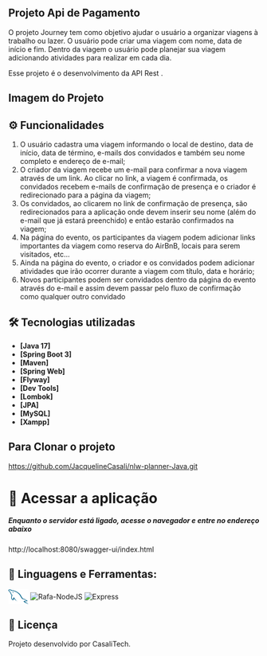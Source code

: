 ## Projeto Api de Pagamento

O projeto Journey tem como objetivo ajudar o usuário a organizar viagens à trabalho ou lazer. O usuário pode criar uma viagem com nome, data de início e fim. Dentro da viagem o usuário pode planejar sua viagem adicionando atividades para realizar em cada dia.


Esse projeto é o desenvolvimento da API Rest .

## Imagem do Projeto
<!-- ![Video_2024-03-19_143950](./Video_2024-03-19_143950.gif) -->

## ⚙️ Funcionalidades

1. O usuário cadastra uma viagem informando o local de destino, data de início, data de término, e-mails dos convidados e também seu nome completo e endereço de e-mail;
2. O criador da viagem recebe um e-mail para confirmar a nova viagem através de um link. Ao clicar no link, a viagem é confirmada, os convidados recebem e-mails de confirmação de presença e o criador é redirecionado para a página da viagem;
3. Os convidados, ao clicarem no link de confirmação de presença, são redirecionados para a aplicação onde devem inserir seu nome (além do e-mail que já estará preenchido) e então estarão confirmados na viagem;
4. Na página do evento, os participantes da viagem podem adicionar links importantes da viagem como reserva do AirBnB, locais para serem visitados, etc...
5. Ainda na página do evento, o criador e os convidados podem adicionar atividades que irão ocorrer durante a viagem com título, data e horário;
6. Novos participantes podem ser convidados dentro da página do evento através do e-mail e assim devem passar pelo fluxo de confirmação como qualquer outro convidado

## 🛠 Tecnologias utilizadas

- **[Java 17]**
- **[Spring Boot 3]**
- **[Maven]**
- **[Spring Web]**
- **[Flyway]**
- **[Dev Tools]**
- **[Lombok]**
- **[JPA]**
- **[MySQL]**
- **[Xampp]**

## Para Clonar o projeto
https://github.com/JacquelineCasali/nlw-planner-Java.git


# 📁 Acessar a aplicação

##### Enquanto o servidor está ligado, acesse o navegador e entre no endereço abaixo
http://localhost:8080/swagger-ui/index.html


## 🚀 Linguagens e Ferramentas:

<div style="display: inline-block" align="left">
<img align="center" alt="Rafa-NodeJS" height="30" width="40" src="https://raw.githubusercontent.com/devicons/devicon/master/icons/mysql/mysql-original.svg">
 <img align="center" alt="Rafa-NodeJS" height="50" width="60"  src="https://img.icons8.com/color/48/000000/nodejs.png"/>
<img align="center" alt="Express" height="30" width="30" src="https://cdn.jsdelivr.net/gh/devicons/devicon/icons/java/java-original.svg">
</div>


## 📝 Licença

Projeto desenvolvido por CasaliTech.

